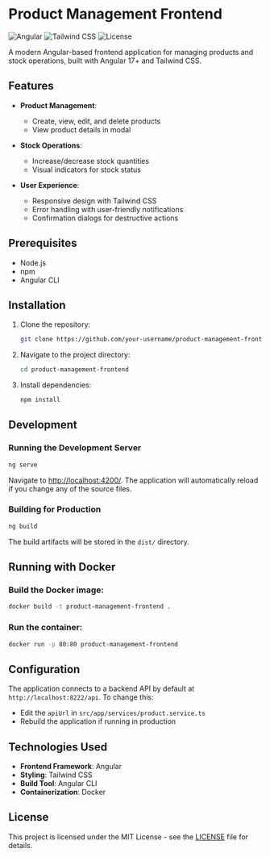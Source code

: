 # Product Management Frontend

![Angular](https://img.shields.io/badge/Angular-v17+-red.svg)
![Tailwind CSS](https://img.shields.io/badge/Tailwind_CSS-v3-blue.svg)
![License](https://img.shields.io/badge/License-MIT-green.svg)

A modern Angular-based frontend application for managing products and stock operations, built with Angular 17+ and Tailwind CSS.

## Features

* **Product Management**:

  * Create, view, edit, and delete products
  * View product details in modal

* **Stock Operations**:

  * Increase/decrease stock quantities
  * Visual indicators for stock status

* **User Experience**:

  * Responsive design with Tailwind CSS
  * Error handling with user-friendly notifications
  * Confirmation dialogs for destructive actions

## Prerequisites

* Node.js 
* npm 
* Angular CLI 

## Installation

1. Clone the repository:
   ```bash
   git clone https://github.com/your-username/product-management-frontend.git
   ```

2. Navigate to the project directory:
   ```bash
   cd product-management-frontend
   ```

3. Install dependencies:
   ```bash
   npm install
   ```

## Development

### Running the Development Server

```bash
ng serve
```

Navigate to [http://localhost:4200/](http://localhost:4200/). The application will automatically reload if you change any of the source files.

### Building for Production

```bash
ng build
```

The build artifacts will be stored in the `dist/` directory.

## Running with Docker

### Build the Docker image:

```bash
docker build -t product-management-frontend .
```

### Run the container:

```bash
docker run -p 80:80 product-management-frontend
```

## Configuration

The application connects to a backend API by default at `http://localhost:8222/api`. To change this:

* Edit the `apiUrl` in `src/app/services/product.service.ts`
* Rebuild the application if running in production

## Technologies Used

* **Frontend Framework**: Angular 
* **Styling**: Tailwind CSS
* **Build Tool**: Angular CLI
* **Containerization**: Docker

## License

This project is licensed under the MIT License - see the [LICENSE](LICENSE) file for details.
